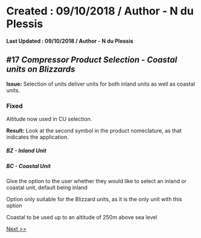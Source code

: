 # Created : 09/10/2018 / Author - N du Plessis
#### Last Updated : 09/10/2018 / Author - N du Plessis

##  #17 **_Compressor Product Selection - Coastal units on Blizzards_**

**Issue:** Selection of units deliver units for both inland units as well as coastal units.


### Fixed

Altitude now used in CU selection.


**Result:** Look at the second symbol in the product nomeclature, as that indicates the application.
##### BZ - Inland Unit
##### BC - Coastal Unit

Give the option to the user whether they would like to select an inland or coastal unit, default being inland

Option only suitable for the Blizzard units, as it is the only unit with this option

Coastal to be used up to an altitude of 250m above sea level


[Next >>](https://github.com/bru32/MetSelect-SNAG-List/blob/master/SNAG_18.md)
